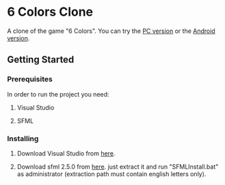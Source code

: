 # 6 Colors Clone
A clone of the game "6 Colors".
You can try the [PC version](http://pyva.net/eng/pc/colors.html) or the [Android version](https://play.google.com/store/apps/details?id=com.wetpalm.colorflood).

## Getting Started

### Prerequisites

In order to run the project you need:
1. Visual Studio

2. SFML

### Installing

1. Download Visual Studio from [here](https://visualstudio.microsoft.com/downloads/).

2. Download sfml 2.5.0 from [here](https://drive.google.com/open?id=1_D0G_IYPpvv2JnhslLdmXZRFd6zsjqQx).
just extract it and run "SFMLInstall.bat" as administrator (extraction path must contain english letters only).

